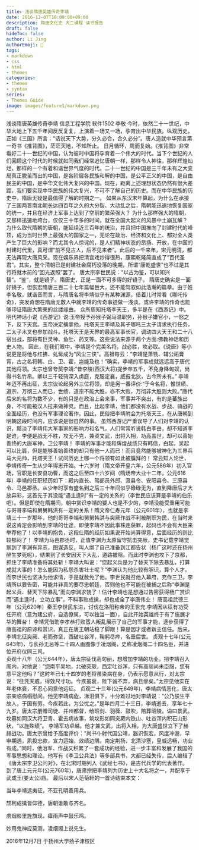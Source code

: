 ```yaml
---
title: 浅谈隋唐英雄传奇李靖
date: 2016-12-07T18:00:00+09:00
description: 隋唐文化史 大二课程 读书报告
draft: false
hideToc: false
author: Li Jing
authorEmoji: 🤖
tags:
- markdown
- css
- html
- themes
categories:
- themes
- syntax
series:
- Themes Guide
image: images/feature1/markdown.png
---
```

浅谈隋唐英雄传奇李靖
信息工程学院 软件1502 李敬
今时，依然二十一世纪，中华大地上下五千年间反反复复，上演着一场又一场，孕育出中华民族。纵观历史，正如《三国》所言：“话说天下大势，分久必合，合久必分”。唐人造就中华预言第一奇书《推背图》，茫茫天地，不知所止。
日月循环，周而复始。《推背图》非常看好二十一世纪的中国，认为彼时中国将孕育着一个伟大的时代。当下个世纪的人们回顾这个时代的时候就如同我们经常追忆唐朝一样，那样令人神往，那样辉煌灿烂，那样的一个有着和谐世界气度的时代。二十一世纪的中国是三千年未有之大变局真正脱茧而出的中国，是各阶层各民族和解的中国，是公平正义的中国，是自由民主的中国，是中华文化伟大复兴的中国。现在，距离上述理想状态仍然有很大差距，我们要实现中华民族的伟大复兴，不可不了解自己的历史。而在中华民族的历史中，隋唐无疑是最值得了解的时期之一。
如果从东汉末年算起，为什么在承接了三国两晋南北朝长达四百年之久的大分裂、大动乱之后，隋朝能迅速地恢复国家的统一，并且在经济上军事上达到了空前的繁荣强大？
为什么那样强大的隋朝，又那样迅速地垮台，仅仅三十年多的时间，就在全国大起义的风暴中土崩瓦解？
为什么取代隋朝的唐朝，能延续近三百年的统治，并且把中国推向了封建时代的峰顶，成为当时世界上最强大的国家之一，无论在政治、经济和文化上、都对全人类产生了巨大的影响？而尤其令人惊诧的，是人们精神状态的昂扬、开放，在中国的封建时代里，真可谓“前不见古人，后不见来者”。此后的一千来年，宋元明清，都无法再现大唐风采。现在娱乐界把清宫戏炒得很热，康熙乾隆简直成了“百代圣君”。其实，整个清朝已是封建社会腐朽没落的晚期，所谓“康乾盛世”也不过是其行将就木前的“回光返照”罢了。
唐太宗李世民说：“以古为鉴，可以知兴替”。“鉴”，就是镜子。隋唐史，正是一面不可多得的好镜子。
隋唐史确实是一面好镜子，但恢宏隋唐三百二十七年篇幅巨大，还不能驾驭如此浩瀚的篇章。由于姓李名敬，就谐音而言，与隋唐名将李靖似乎有某种渊源，借着儿时常看《哪吒传奇》，突发奇想在隋唐无数人中就李靖的传奇事迹做一浅谈。或许李靖的传奇也能够印证隋唐大繁荣的丝缕缘由。
众所周知托塔李天王，多半是在《西游记》中。明代神话小说《西游记》说:玉帝授予孙猴子弼马温职务，孙猴子嫌官小，一怒之下，反下天宫。玉帝决定擒拿他，托塔天王李靖及其子哪吒三太子请求执行任务，二太子木叉也参加战斗。托塔天王是天界的最高军事长官，调动四大天王和二十八宿出战，部将有巨灵神、鱼肚、药叉等。这些说法来源于两个方面:佛教神话和历史人物。
因此，在我们眼中，李靖是个完美名将。战必胜，攻必取。《说唐》等小说更是将他与红拂、虬髯成为“风尘三侠”。高祖每云：“李靖是萧铣、辅公祏膏肓，古之名将韩、白、卫、霍，岂能及也！”确实，李靖的军事成就远远高于唐代其他将领。太宗也曾夸奖李靖:“昔李陵(西汉大将)提步卒五千，不免身降匈奴，尚得书名竹帛。卿以三千轻骑深入虏庭，克服定襄，威振北狄，古今所未有。” 
李靖年迈不再出征，太宗议论起另外三位将领，却是另一番评价:“于今名将，惟世绩、道宗、万彻三人而已，世绩、道宗不能大胜，亦不大败，万彻非大胜则大败。”唐代后来的名将为数不少，有的只是在政治上会来事，军事并不突出，有的是蕃族出身，不可能被汉人拉来做神灵。而且，比起李靖，他们都没有水战、步战、骑战的全面经历，也没有军事理论著作。因此，民俗把李靖附会为托塔天王，在从唐朝到明朝这段时间内，应该说是很自然的事。
虽然西游记严重误导了人们对李靖的认识，黯淡了李靖伟大军事家的影响力和名气，人们常常听说韩白李岳，却不知道李是谁，李便是战无不胜，攻无不克，兼资文武，出将入相，功高盖世，却可以善始善终的大唐军神，卫公李靖！
李靖的军事才能和辉煌战绩只有韩信，白起，吴起可以比肩，但是能够善始善终的却只有他一人而已！而且竟然能够被神化为三界兵马大元帅，托塔天王！试问历史上哪一个将领有如此被膜拜的！
常云知人论世，李靖传奇一生从少年得志开始。十六岁时（隋文帝开皇六年，公元586年）初入官场，官职是长安县功曹，而这之后至四十六岁间（隋炀帝大业十二年，公元616年）李靖的任职经历如下：殿内直长、驾部员外郎、汲县令、安阳县令、三原县令、马邑郡丞。从少年时享有盛名到之后三十年间似乎碌碌无为，直到降唐后才大放异彩，这首先于其没能“遇主逢时”有一定的关系的（李世民应该算是李靖的伯乐吧）。但是即使在隋期间，朝中赏识李靖的要人也是不少的，李靖没能受重用可能与哥哥李端和舅舅韩洪有一定的关系！隋文帝仁寿元年（公元601年），也就是李靖三十一岁那年，他的哥哥李端和舅舅韩洪与突厥作战不利被削职为民，在当时来说这肯定会影响到李靖的仕途，即使李靖不因此事株连获罪，起码也不会有大臣来举荐他了！以李靖的抱负，这段仕隋的经历如果说开始尚算得意，后面经历的则比较郁闷了！
李靖为马邑郡丞时，正值李渊为太原留守抗击突厥，史书记载李靖觉察到了李渊有异志，图谋造反，叫人绑了自己准备到江都告状（杨广这时还在扬州醉生梦死呢），结果到了长安因天下大乱，道路被阻。而此时李渊也攻下了京都，抓住了李靖准备将其处斩！李靖大叫说：“您起义兵是为了替天下除去暴乱，打算成就大事的！怎么能因为私怨杀害壮士呢？”李渊认为他比较有胆识，算个人才。而李世民也坚决为他求情，于是就赦免了他。李世民就召他入幕府，充作三卫。李靖所以要告密，可能并非真的要尽忠朝廷，否则他也不可能在被捕之后称“李渊是起义兵、替天下除暴乱”而向李渊求饶了！估计李靖也是想通过告密获得杨广赏识而“遇主逢时，立功立事”。不料事败成擒，却也成全了李唐伟业！ 
唐高祖武德三年（公元620年）秦王李世民东进，讨伐在洛阳称帝的王世充.李靖因从征有功受任开府（意为建公府，自选僚属，可以独当一面），自此开始英雄终于有了施展才华的舞台！ 
李靖凭借助李孝恭打败蛮人叛乱展示了自己的军事才能，逐步获得了唐高祖的原谅和赏识，真正在唐王朝站稳了脚跟！算是因才或者新主信任。后来，李靖北征突厥、老而弥坚，西破吐谷浑，鞠躬尽瘁，名垂后世。
贞观十七年(公元643年)，与长孙无忌等二十四人画图像于凌烟阁，史称凌烟阁二十四名臣，并进位开府仪同三司。   
贞观十八年（公元644年），唐太宗征伐高句丽，想增加李靖的功业。把李靖召入阁内，对他说：“您南平吴地，北破突厥，西定吐谷浑，只有高丽尚未臣服，您有意平定他吗？”这时年已七十四岁的老将虽染病在身，仍表示愿意从行，对太宗说：“往凭天威，得效尺寸功。今疾虽衰，陛下诚不弃，病且瘳矣。”太宗见他实在年老体衰，不忍心同意他远征。 
贞观二十三年(公元649年)，李靖病情恶化，唐太宗亲临病榻慰问。他见李靖病危，涕泪俱下，十分难过地对李靖说：“公乃朕生平故人，于国有劳。今疾若此，为公忧之。”是年四月二十三日，李靖逝去，享年七十九岁。唐太宗册赠司徒、并州都督，给班剑、羽葆、鼓吹，陪葬昭陵。谥曰景武。坟墓如同汉大将卫青、霍去病故事，筑坟形如同突厥内铁山、吐谷浑内积石山形状，“以旌殊绩”。
李靖军功卓越。他才兼文武，出将入相，为大唐盛世立下了赫赫战功。唐太宗曾给予高度评价：“尚书仆射代国公靖，器识恢宏，风度冲邈，早申期遇，夙投忠款，宣力运始，效绩边隅，南定荆扬，北清沙塞，皇威远畅，功业有成。”同时，他治军、作战又积累了一套成功的经验，进一步丰富和发展了我国的军事思想和理论。他写有《李卫公兵法》等多部兵书，大都已经失传，后人编辑了《唐太宗李卫公问对》，在北宋时期列入《武经七书》，是古代兵学的代表著作。 
到了唐上元元年(公元760年)，唐肃宗把李靖列为历史上十大名将之一，并配享于武成王(姜太公)庙。 
最后以宋人范菊轩的一首诗结束本文： 

当年李靖远夷征，不亚孔明善用兵。 

颉利成擒皆仰德，唐朝谁敢与齐名。 

虏烟影里旌旗现，瘴雨声中鼓乐鸣。 

妙用鬼神应莫测，凌烟阁上说先生。 

2016年12月7日
于扬州大学扬子津校区